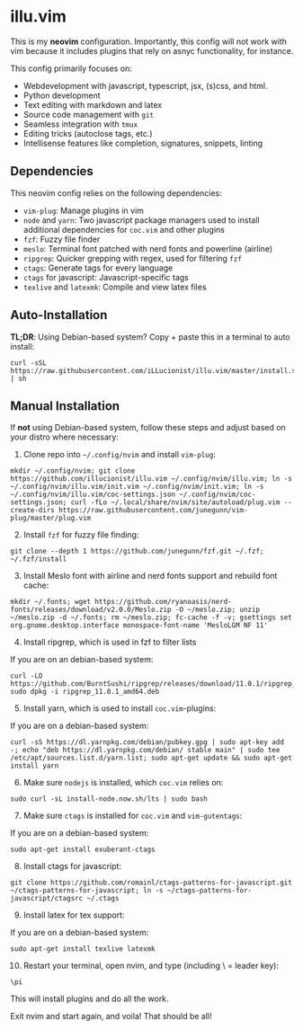 # illu.vim

This is my **neovim** configuration. Importantly, this config will not work
with vim because it includes plugins that rely on asnyc functionality, for
instance.

This config primarily focuses on:

- Webdevelopment with javascript, typescript, jsx, (s)css, and html.
- Python development
- Text editing with markdown and latex
- Source code management with `git`
- Seamless integration with `tmux`
- Editing tricks (autoclose tags, etc.)
- Intellisense features like completion, signatures, snippets, linting

## Dependencies

This neovim config relies on the following dependencies:

- `vim-plug`: Manage plugins in vim
- `node` and `yarn`: Two javascript package managers used to install additional dependencies for `coc.vim` and other plugins
- `fzf`: Fuzzy file finder
- `meslo`: Terminal font patched with nerd fonts and powerline (airline)
- `ripgrep`: Quicker grepping with regex, used for filtering `fzf`
- `ctags`: Generate tags for every language
- `ctags` for javascript: Javascript-specific tags
- `texlive` and `latexmk`: Compile and view latex files

## Auto-Installation

**TL;DR**: Using Debian-based system? Copy + paste this in a terminal to auto install:

```
curl -sSL https://raw.githubusercontent.com/iLLucionist/illu.vim/master/install.sh | sh
```

## Manual Installation

If **not** using Debian-based system, follow these steps and adjust based on your distro where necessary:

1. Clone repo into `~/.config/nvim` and install `vim-plug`:

```
mkdir ~/.config/nvim; git clone https://github.com/illucionist/illu.vim ~/.config/nvim/illu.vim; ln -s ~/.config/nvim/illu.vim/init.vim ~/.config/nvim/init.vim; ln -s ~/.config/nvim/illu.vim/coc-settings.json ~/.config/nvim/coc-settings.json; curl -fLo ~/.local/share/nvim/site/autoload/plug.vim --create-dirs https://raw.githubusercontent.com/junegunn/vim-plug/master/plug.vim
```

2. Install `fzf` for fuzzy file finding:

```
git clone --depth 1 https://github.com/junegunn/fzf.git ~/.fzf; ~/.fzf/install
```

3. Install Meslo font with airline and nerd fonts support and rebuild font cache:

```
mkdir ~/.fonts; wget https://github.com/ryanoasis/nerd-fonts/releases/download/v2.0.0/Meslo.zip -O ~/meslo.zip; unzip ~/meslo.zip -d ~/.fonts; rm ~/meslo.zip; fc-cache -f -v; gsettings set org.gnome.desktop.interface monospace-font-name 'MesloLGM NF 11'
```

4. Install ripgrep, which is used in fzf to filter lists

If you are on an debian-based system:

```
curl -LO https://github.com/BurntSushi/ripgrep/releases/download/11.0.1/ripgrep_11.0.1_amd64.deb; sudo dpkg -i ripgrep_11.0.1_amd64.deb
```

5. Install yarn, which is used to install `coc.vim`-plugins:

If you are on a debian-based system:

```
curl -sS https://dl.yarnpkg.com/debian/pubkey.gpg | sudo apt-key add -; echo "deb https://dl.yarnpkg.com/debian/ stable main" | sudo tee /etc/apt/sources.list.d/yarn.list; sudo apt-get update && sudo apt-get install yarn
```

6. Make sure `nodejs` is installed, which `coc.vim` relies on:

```
sudo curl -sL install-node.now.sh/lts | sudo bash
```

7. Make sure `ctags` is installed for `coc.vim` and `vim-gutentags`:

If you are on a debian-based system:

```
sudo apt-get install exuberant-ctags
```

8. Install ctags for javascript:

```
git clone https://github.com/romainl/ctags-patterns-for-javascript.git ~/ctags-patterns-for-javascript; ln -s ~/ctags-patterns-for-javascript/ctagsrc ~/.ctags
```

9. Install latex for tex support:

If you are on a debian-based system:

```
sudo apt-get install texlive latexmk
```

10. Restart your terminal, open nvim, and type (including \ = leader key):

```
\pi
```

This will install plugins and do all the work.

Exit nvim and start again, and voila!
That should be all!
